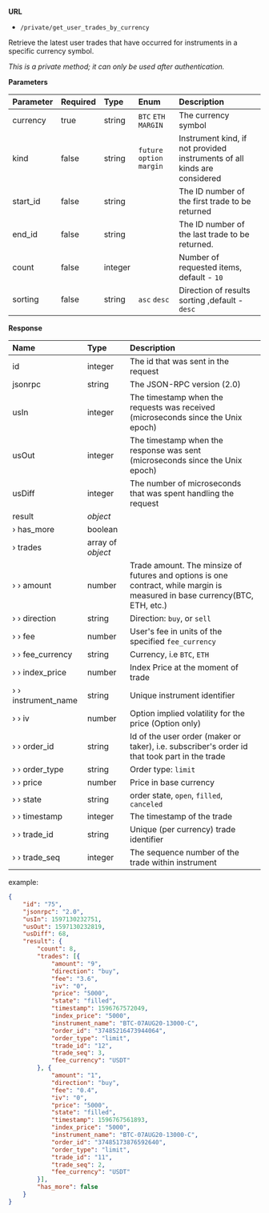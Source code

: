 **URL** 

- `/private/get_user_trades_by_currency`

Retrieve the latest user trades that have occurred for instruments in a specific currency symbol.



*This is a private method; it can only be used after authentication.*

**Parameters** 

| Parameter | Required | Type    | Enum                       | Description                                                  |
| :-------- | :------- | :------ | :------------------------- | :----------------------------------------------------------- |
| currency  | true     | string  | `BTC` `ETH` `MARGIN`       | The currency symbol                                          |
| kind      | false    | string  | `future` `option` `margin` | Instrument kind, if not provided instruments of all kinds are considered |
| start_id  | false    | string  |                            | The ID number of the first trade to be returned              |
| end_id    | false    | string  |                            | The ID number of the last trade to be returned.              |
| count     | false    | integer |                            | Number of requested items, default - `10`                    |
| sorting   | false    | string  | `asc` `desc`               | Direction of results sorting ,default - `desc`               |



**Response**

| Name                 | Type              | Description                                                  |
| :------------------- | :---------------- | :----------------------------------------------------------- |
| id                   | integer           | The id that was sent in the request                          |
| jsonrpc              | string            | The JSON-RPC version (2.0)                                   |
| usIn                 | integer           | The timestamp when the requests was received (microseconds since the Unix epoch)                                                   |
| usOut                | integer           | The timestamp when the response was sent (microseconds since the Unix epoch)                                                   |
| usDiff               | integer           | The number of microseconds that was spent handling the request                                                         |
| result               | *object*          |                                                              |
| › has_more           | boolean           |                                                              |
| › trades             | array of *object* |                                                              |
| ›  › amount          | number            | Trade amount. The minsize of futures and options is one contract, while margin is measured in base currency(BTC, ETH, etc.) |
| ›  › direction       | string            | Direction: `buy`, or `sell`                                  |
| ›  › fee             | number            | User's fee in units of the specified `fee_currency`          |
| ›  › fee_currency    | string            | Currency, i.e `BTC`, `ETH`                                   |
| ›  › index_price     | number            | Index Price at the moment of trade                           |
| ›  › instrument_name | string            | Unique instrument identifier                                 |
| ›  › iv              | number            | Option implied volatility for the price (Option only)        |
| ›  › order_id        | string            | Id of the user order (maker or taker), i.e. subscriber's order id that took part in the trade |
| ›  › order_type      | string            | Order type: `limit`                                          |
| ›  › price           | number            | Price in base currency                                       |
| ›  › state           | string            | order state, `open`, `filled`, `canceled`                    |
| ›  › timestamp       | integer           | The timestamp of the trade                                   |
| ›  › trade_id        | string            | Unique (per currency) trade identifier                       |
| ›  › trade_seq       | integer           | The sequence number of the trade within instrument           |

example:

```json
{
	"id": "75",
	"jsonrpc": "2.0",
	"usIn": 1597130232751,
	"usOut": 1597130232819,
	"usDiff": 68,
	"result": {
		"count": 8,
		"trades": [{
			"amount": "9",
			"direction": "buy",
			"fee": "3.6",
			"iv": "0",
			"price": "5000",
			"state": "filled",
			"timestamp": 1596767572049,
			"index_price": "5000",
			"instrument_name": "BTC-07AUG20-13000-C",
			"order_id": "37485216473944064",
			"order_type": "limit",
			"trade_id": "12",
			"trade_seq": 3,
			"fee_currency": "USDT"
		}, {
			"amount": "1",
			"direction": "buy",
			"fee": "0.4",
			"iv": "0",
			"price": "5000",
			"state": "filled",
			"timestamp": 1596767561893,
			"index_price": "5000",
			"instrument_name": "BTC-07AUG20-13000-C",
			"order_id": "37485173876592640",
			"order_type": "limit",
			"trade_id": "11",
			"trade_seq": 2,
			"fee_currency": "USDT"
		}],
		"has_more": false
	}
}
```



